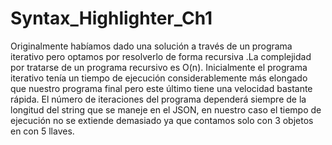 # Syntax_Highlighter_Ch1

Originalmente habíamos dado una solución a través de un programa iterativo pero optamos por resolverlo de forma recursiva .La complejidad por tratarse de un programa recursivo es O(n). Inicialmente el programa iterativo tenía un tiempo de ejecución considerablemente más elongado que nuestro programa final pero este último tiene una velocidad bastante rápida. El número de iteraciones del programa dependerá siempre de la longitud del string que se maneje en el JSON, en nuestro caso el tiempo de ejecución no se extiende demasiado ya que contamos solo con 3 objetos en con 5 llaves.

